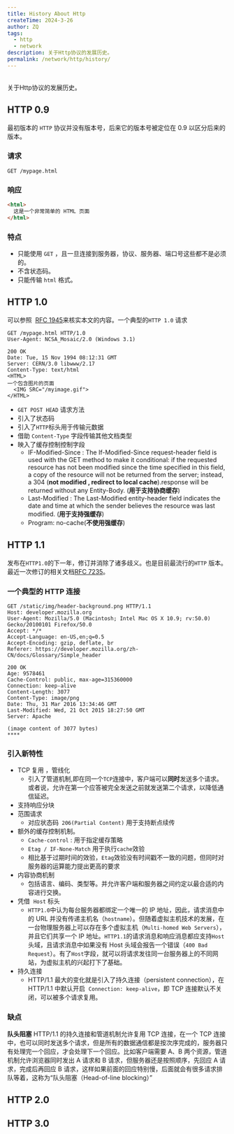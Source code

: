 ```yaml
---
title: History About Http
createTime: 2024-3-26
author: ZQ
tags:
  - http
  - network
description: 关于Http协议的发展历史。
permalink: /network/http/history/
---
```

<br> 关于Http协议的发展历史。
<!-- more -->

## HTTP 0.9

最初版本的 `HTTP` 协议并没有版本号，后来它的版本号被定位在 0.9 以区分后来的版本。

### 请求

```http
GET /mypage.html
```

### 响应

```html
<html>
  这是一个非常简单的 HTML 页面
</html>
```

### 特点

- 只能使用 `GET` ，且一旦连接到服务器，协议、服务器、端口号这些都不是必须的。
- 不含状态码。
- 只能传输 `html` 格式。

## HTTP 1.0

可以参照  [RFC 1945](https://datatracker.ietf.org/doc/html/rfc1945)来核实本文的内容。一个典型的`HTTP 1.0` 请求

```http
GET /mypage.html HTTP/1.0
User-Agent: NCSA_Mosaic/2.0 (Windows 3.1)

200 OK
Date: Tue, 15 Nov 1994 08:12:31 GMT
Server: CERN/3.0 libwww/2.17
Content-Type: text/html
<HTML>
一个包含图片的页面
  <IMG SRC="/myimage.gif">
</HTML>
```

- `GET POST HEAD` 请求方法
- 引入了状态码
- 引入了`HTTP`标头用于传输元数据
- 借助 `Content-Type` 字段传输其他文档类型
- 映入了缓存控制控制字段
  - IF-Modified-Since : The If-Modified-Since request-header field is used with the GET method to make it conditional: if the requested resource has not been modified since the time specified in this field, a copy of the resource will not be returned from the server; instead, a 304 (**not modified , redirect to local cache**).response will be returned without any Entity-Body. (**用于支持协商缓存**)
  - Last-Modified : The Last-Modified entity-header field indicates the date and time at which the sender believes the resource was last modified. (**用于支持强缓存**)
  - Program: no-cache(**不使用强缓存**)

## HTTP 1.1

发布在`HTTP1.0`的下一年，修订并消除了诸多歧义。也是目前最流行的`HTTP` 版本。最近一次修订的相关文档[RFC 7235](https://datatracker.ietf.org/doc/html/rfc7235)。

### 一个典型的 HTTP 连接

```http
GET /static/img/header-background.png HTTP/1.1
Host: developer.mozilla.org
User-Agent: Mozilla/5.0 (Macintosh; Intel Mac OS X 10.9; rv:50.0) Gecko/20100101 Firefox/50.0
Accept: */*
Accept-Language: en-US,en;q=0.5
Accept-Encoding: gzip, deflate, br
Referer: https://developer.mozilla.org/zh-CN/docs/Glossary/Simple_header

200 OK
Age: 9578461
Cache-Control: public, max-age=315360000
Connection: keep-alive
Content-Length: 3077
Content-Type: image/png
Date: Thu, 31 Mar 2016 13:34:46 GMT
Last-Modified: Wed, 21 Oct 2015 18:27:50 GMT
Server: Apache

(image content of 3077 bytes)
****
```

### 引入新特性

- TCP 复用 ，管线化
  - 引入了管道机制,即在同一个`TCP`连接中，客户端可以**同时**发送多个请求。或者说，允许在第一个应答被完全发送之前就发送第二个请求，以降低通信延迟。
- 支持响应分块
- 范围请求
  - 对应状态码` 206(Partial Content)` 用于支持断点续传
- 额外的缓存控制机制。
  - `Cache-control` : 用于指定缓存策略
  - `Etag / IF-None-Match` 用于执行`cache`效验
  - 相比基于过期时间的效验，`Etag`效验没有时间戳不一致的问题，但同时对服务器的运算能力提出更高的要求
- 内容协商机制
  - 包括语言、编码、类型等。并允许客户端和服务器之间约定以最合适的内容进行交换。
- 凭借  `Host` 标头
  - `HTTP1.0`中认为每台服务器都绑定一个唯一的 IP 地址，因此，请求消息中的 URL 并没有传递主机名（`hostname`）。但随着虚拟主机技术的发展，在一台物理服务器上可以存在多个虚拟主机（`Multi-homed Web Servers`），并且它们共享一个 IP 地址。`HTTP1.1`的请求消息和响应消息都应支持`Host`头域，且请求消息中如果没有 Host 头域会报告一个错误（`400 Bad Request`）。有了`Host`字段，就可以将请求发往同一台服务器上的不同网站，为虚拟主机的兴起打下了基础。
- 持久连接
  - HTTP/1.1 最大的变化就是引入了持久连接（persistent connection），在 HTTP/1.1 中默认开启  `Connection: keep-alive`，即 TCP 连接默认不关闭，可以被多个请求复用。

### 缺点

**队头阻塞**
HTTP/1.1 的持久连接和管道机制允许复用 TCP 连接，在一个 TCP 连接中，也可以同时发送多个请求，但是所有的数据通信都是按次序完成的，服务器只有处理完一个回应，才会处理下一个回应。比如客户端需要 A、B 两个资源，管道机制允许浏览器同时发出 A 请求和 B 请求，但服务器还是按照顺序，先回应 A 请求，完成后再回应 B 请求，这样如果前面的回应特别慢，后面就会有很多请求排队等着，这称为“队头阻塞（Head-of-line blocking）”

## HTTP 2.0

## HTTP 3.0
